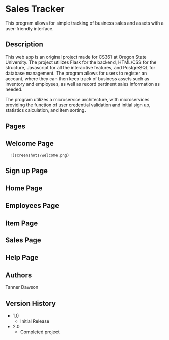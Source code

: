 # Sales Tracker
This program allows for simple tracking of business sales and assets with a user-friendly interface.

## Description
This web app is an original project made for CS361 at Oregon State University. The project utilizes Flask for the backend, HTML/CSS for the structure, Javascript for all the interactive features, and PostgreSQL for database management. The program allows for users to register an account, where they can then keep track of business assets such as inventory and employees, as well as record pertinent sales information as needed.

The program utilizes a microservice architecture, with microservices providing the function of user credential validation and initial sign up, statistics calculation, and item sorting.

## Pages
   ## Welcome Page
      !(screenshots/welcome.png)
   ## Sign up Page

   ## Home Page

   ## Employees Page

   ## Item Page

   ## Sales Page

   ## Help Page

## Authors
Tanner Dawson

## Version History
* 1.0
    * Initial Release
* 2.0
    * Completed project
